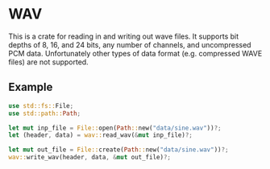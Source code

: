 # WAV

This is a crate for reading in and writing out wave files. It supports bit depths of 8, 16, and 24 bits, any number of channels, and uncompressed PCM data. Unfortunately other types of data format (e.g. compressed WAVE files) are not supported.

## Example

```rust
use std::fs::File;
use std::path::Path;

let mut inp_file = File::open(Path::new("data/sine.wav"))?;
let (header, data) = wav::read_wav(&mut inp_file)?;

let mut out_file = File::create(Path::new("data/sine.wav"))?;
wav::write_wav(header, data, &mut out_file)?;
```
